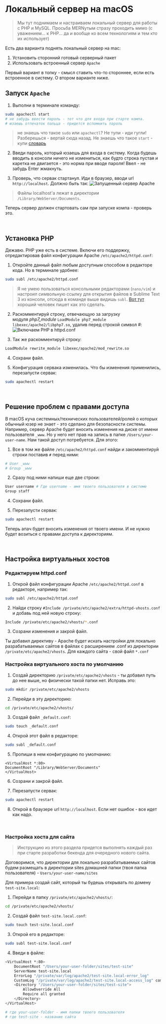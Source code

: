 # Локальный сервер на macOS

>Мы тут поднимаем и настраиваем локальный сервер для работы с PHP и MySQL.
>Просьба MERNутым стразу проходить мимо (с уважением... к PHP... да и вообще ко всем технологиям и тем кто их использует)

Есть два варианта поднять локальный сервер на mac:

1. Установить сторонний готовый серверный пакет
2. Использовать встроенный сервер ```Apache```

Первый вариант в топку - смысл ставить что-то стороннее, если есть встроенное в систему. О втором варианте ниже.

## Запуск ```Apache```

1. Выполни в терминале команду:
```bash
sudo apachectl start
# не забудь ввести пароль - тот что для входа при старте компа.
# юзаешь отпечаток пальца - придется вспомнить пароль
```
> не знаешь что такое `sudo` или `apachectl`? Не тупи \- иди гугли! Разберешься \- вертай сюда назад.
> Не знаешь что такое `start` \- купи [словарь](https://www.ozon.ru/context/detail/id/5817303/)

2. Введи пароль, который юзаешь для входа в систему. Когда будешь вводить в консоли ничего не измениться, как будто строка пустая и каретка не двигается \- это норма при вводе пароля! Ввел \- не забудь Enter жмакнуть.

3. Проверь, что сервак стартанул. Иди в браузер, вводи url `http://localhost`. Должно быть так:
![Запущенный сервер Apache](../images/apache-working.png)
> Файлы localhost'а лежат в директории `/Library/WebServer/Documents`.

Теперь сервер должен стартовать сам при запуске компа - проверь это.

<br>

## Установка PHP

Дежавю. PHP уже есть в системе. Включи его поддержку, отредактировав файл конфигурации Apache ```/etc/apache2/httpd.conf```:

1. Откройте данный файл любым доступным способом в редакторе кода. Но в терминале удобнее:
```bash
sudo subl /etc/apache2/httpd.conf
```
> Я не умею пользоваться консольными редакторами (```nano/vim```) и настроил символьную ссылку для открытия файлов в Sublime Text 3 из консоли, отсюда в команде выше видишь ```subl```.
> [Вот тут](https://panjeh.medium.com/open-sublime-text-3-from-terminal-in-macos-linux-837d3eea3156) хороший человек пишет как это сделать.

2. Раскомментируй строку, отвечающую за загрузку модуля *php7_module* `LoadModule php7_module libexec/apache2/libphp7.so`, удалив перед строкой символ #:
![Включаем PHP в httpd.conf](../images/local-conf.png)

3. Так же раскомментируй строку:
```bash
LoadModule rewrite_module libexec/apache2/mod_rewrite.so
```

4. Сохрани файл.

5. Конфигурация сервака изменилась. Что бы изменения применились, перезапусти сервак:
```bash
sudo apachectl restart
```

<br>

## Решение проблем с правами доступа

В macOS куча системных/технических пользователей/ролей о которых обычный юзер не знает - это сделано для безопасности системы. Например, сервер Apache будет вносить изменения на диске от имени пользователя ```_www```. Но у него нет прав на запись в папке ```/Users/your-user-name```. Нам такой доступ потребуется. Для этого:


1. Все в том же файле ```/etc/apache2/httpd.conf``` найди и закомментируй строки поставив ```#``` перед ними:
```bash
# User _www
# Group _www
```

2. Сразу под ними напиши еще две строки:
```bash
User username # Где username - имя твоего пользователя в системе
Group staff
```

4. Сохрани файл.

5. Перезапусти сервак:
```bash
sudo apachectl restart
```

Теперь апач будет вносить изменения от твоего имени. И не нужно будет возиться с правами доступа к директориям.

<br>

## Настройка виртуальных хостов

### Редактируем httpd.conf

1. Открой файл конфигурации Apache ```/etc/apache2/httpd.conf``` в редакторе, например так:
```bash
sudo subl /etc/apache2/httpd.conf
```

2. Найди строку ```#Include /private/etc/apache2/extra/httpd-vhosts.conf``` и добавь под ней новую строку:
```bash
Include /private/etc/apache2/vhosts/*.conf
```

3. Созрани изменения и закрой файл.

Ты добавил директиву - Apache будет искать настройки для локально разрабатываемых сайтов в файлах с расширением .conf из директории ```/private/etc/apache2/vhosts```. Для каждого сайта - свой файл ```*.conf```

### Настройка виртуального хоста по умолчанию

1. Создай директорию ```/private/etc/apache2/vhosts``` -  ты добавил путь до нее выше, но физически такой папки нет. Исправь это:
```bash
sudo mkdir /private/etc/apache2/vhosts
```

2. Перейди в эту директорию:
```bash
cd /private/etc/apache2/vhosts/
```

3. Создай файл ```_default.conf```:
```bash
sudo touch _default.conf
```

4. Открой этот файл в редакторе:
```bash
sudo subl _default.conf
```

5. Пропиши в нем конфигурацию по умолчанию:
```text
<VirtualHost *:80>
DocumentRoot "/Library/WebServer/Documents"
</VirtualHost>
```

6. Созрани и закрой файл.

7. Перезапусти сервак:
```bash
sudo apachectl restart
```

8. Открой в браузере url `http://localhost`. Если нет ошибок - все идет как надо.

<br>

### Настройка хоста для сайта

> Инструкцию из этого раздела придется выполнять каждый раз при старте разработки бекенда для очередного нового сайта.

Договоримся, что директории для локально разрабатываемых сайтов будем размещать в директории sites домашней папки (твоя папка пользователя) - ```Users/your-user-name/sites```

Для примера создай сайт, который ты будешь открывать по домену ```test-site.local```:

1. Перейди в папку ```/private/etc/apache2/vhosts/```:
```bash
cd /private/etc/apache2/vhosts/
```

2. Создай файл ```test-site.local.conf```:
```bash
sudo touch test-site.local.conf
```

3. Открой его в редакторе:
```bash
sudo subl test-site.local.conf
```

4. Введи в файле:
```bash
<VirtualHost *:80>
	DocumentRoot "/Users/your-user-folder/sites/test-site"
	ServerName test-site.local
	ErrorLog "/private/var/log/apache2/test-site.local-error_log"
	CustomLog "/private/var/log/apache2/test-site.local-access_log" common
	<Directory "/Users/your-user-folder/sites/test-site">
		AllowOverride All
		Require all granted
	</Directory>
</VirtualHost>

# где your-user-folder - имя папки твоего пользователя
# где test-site - название сайта
```
